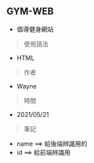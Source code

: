 ## GYM-WEB
- 倡導健身網站

> 使用語法
- HTML

> 作者
- Wayne
> 時間
- 2021/05/21

> 筆記
- name ==> 給後端辨識用的
- id ==> 給前端辨識用